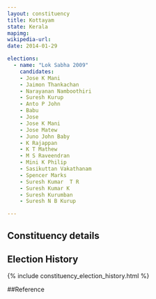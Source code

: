 ```yaml
---
layout: constituency
title: Kottayam
state: Kerala
mapimg: 
wikipedia-url: 
date: 2014-01-29

elections: 
  - name: "Lok Sabha 2009"
    candidates: 
    - Jose K Mani 
    - Jaimon Thankachan 
    - Narayanan Namboothiri 
    - Suresh Kurup 
    - Anto P John 
    - Babu 
    - Jose 
    - Jose K Mani 
    - Jose Matew 
    - Juno John Baby 
    - K Rajappan 
    - K T Mathew 
    - M S Raveendran 
    - Mini K Philip 
    - Sasikuttan Vakathanam 
    - Spencer Marks 
    - Suresh Kumar  T R 
    - Suresh Kumar K 
    - Suresh Kurumban 
    - Suresh N B Kurup 

---
```

## Constituency details


## Election History
{% include constituency_election_history.html %}

##Reference
